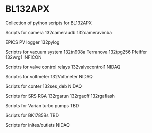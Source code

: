 # BL132APX
Collection of python scripts for BL132APX

Scripts for camera
  132cameraudb
  132cameravimba
  
EPICS PV logger
  132pylog
  
Scriptrs for vacuum system
  132tn908a Terranova
  132tpg256 Pfeiffer
  132wrg1 INFICON
  
Scriptrs for valve control relays
  132valvecontrol1 NIDAQ
  
Scriptrs for voltmeter
  132Voltmeter  NIDAQ
  
Scripts for conter
  132ses_deb  NIDAQ
  
Scripts for SRS RGA
  132rgarun
  132rgaoff
  132rgaflash
  
Scripts for Varian turbo pumps
  TBD

Scripts for 
  BK1785Bs TBD
  
Scripts for inltes/outlets
  NIDAQ

